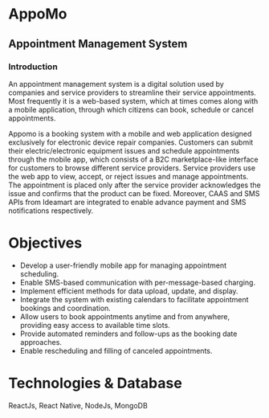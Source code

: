 
# AppoMo




## Appointment Management System
### Introduction

An appointment management system is a digital solution used by companies and service providers to streamline their service appointments. Most frequently it is a web-based system, which at times comes along with a mobile application, through which citizens can book, schedule or cancel appointments. 

Appomo is a booking system with a mobile and web application designed exclusively for electronic device repair companies. Customers can submit their  electric/electronic equipment issues and schedule appointments through the mobile app, which consists of a  B2C marketplace-like interface for customers to browse different service providers. Service providers use the web app to view, accept, or reject issues and manage appointments. The appointment is placed only after the service provider acknowledges the issue and confirms that the product can be fixed. Moreover, CAAS and SMS APIs from Ideamart are integrated to enable advance payment and SMS notifications respectively.

# Objectives
- Develop a user-friendly mobile app for managing appointment scheduling.
- Enable SMS-based communication with per-message-based charging.
- Implement efficient methods for data upload, update, and display.
- Integrate the system with existing calendars to facilitate appointment bookings and coordination.
- Allow users to book appointments anytime and from anywhere, providing easy access to available time slots.
- Provide automated reminders and follow-ups as the booking date approaches.
- Enable rescheduling and filling of canceled appointments.


# Technologies & Database
ReactJs, React Native, NodeJs, MongoDB
